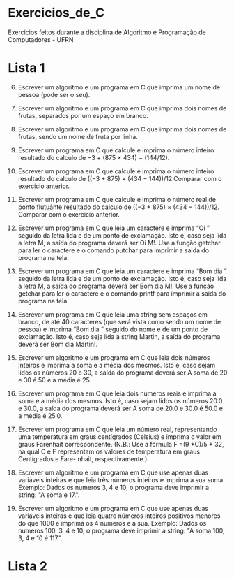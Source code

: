# Exercicios_de_C
 Exercicios feitos durante a disciplina de Algoritmo e Programação de Computadores  - UFRN

 # Lista 1 

6. Escrever um algoritmo e um programa em C que imprima um nome de pessoa (pode ser o seu).

7. Escrever um algoritmo e um programa em C que imprima dois nomes de frutas, separados por um
espaço em branco.

8. Escrever um algoritmo e um programa em C que imprima dois nomes de frutas, sendo um nome de fruta
por linha.

9. Escrever um programa em C que calcule e imprima o número inteiro resultado do calculo de
−3 + (875 × 434) − (144/12).

10. Escrever um programa em C que calcule e imprima o número inteiro resultado do calculo de
((−3 + 875) × (434 − 144))/12.Comparar com o exercicio anterior.

11. Escrever um programa em C que calcule e imprima o número real de ponto flutuânte resultado do calculo
de ((−3 + 875) × (434 − 144))/12. Comparar com o exercicio anterior.

12. Escrever um programa em C que leia um caractere e imprima “Oi ” seguido da letra lida e de um ponto
de exclamação. Isto é, caso seja lida a letra M, a saída do programa deverá ser Oi M!. Use a função
getchar para ler o caractere e o comando putchar para imprimir a saida do programa na tela.

13. Escrever um programa em C que leia um caractere e imprima “Bom dia ” seguido da letra lida e de um
ponto de exclamação. Isto é, caso seja lida a letra M, a saída do programa deverá ser Bom dia M!. Use
a função getchar para ler o caractere e o comando printf para imprimir a saida do programa na tela.

14. Escrever um programa em C que leia uma string sem espaços em branco, de até 40 caracteres (que
será vista como sendo um nome de pessoa) e imprima “Bom dia ” seguido do nome e de um ponto de
exclamação. Isto é, caso seja lida a string Martin, a saída do programa deverá ser Bom dia Martin!.

15. Escrever um algoritmo e um programa em C que leia dois números inteiros e imprima a soma e a média
dos mesmos. Isto é, caso sejam lidos os números 20 e 30, a saída do programa deverá ser A soma de
20 e 30 é 50 e a média é 25.

16. Escrever um programa em C que leia dois números reais e imprima a soma e a média dos mesmos. Isto
é, caso sejam lidos os números 20.0 e 30.0, a saída do programa deverá ser A soma de 20.0 e 30.0
é 50.0 e a média é 25.0.

17. Escrever um programa em C que leia um número real, representando uma temperatura em graus
centígrados (Celsius) e imprima o valor em graus Farenhait correspondente. (N.B.: Use a fórmula
F =(9 *C)/5 + 32, na qual C e F representam os valores de temperatura em graus Centígrados e Fare-
nhait, respectivamente.)

18. Escrever um algoritmo e um programa em C que use apenas duas variáveis inteiras e que leia três
números inteiros e imprima a sua soma. Exemplo: Dados os numeros 3, 4 e 10, o programa deve
imprimir a string: "A soma e 17.".

19. Escrever um algoritmo e um programa em C que use apenas duas variáveis inteiras e que leia quatro
números inteiros positivos menores do que 1000 e imprima os 4 numeros e a sua. Exemplo: Dados os
numeros 100, 3, 4 e 10, o programa deve imprimir a string: "A soma 100, 3, 4 e 10 é 117.".

# Lista 2